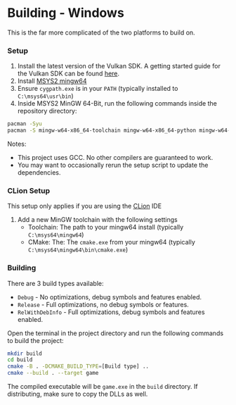 # Building - Windows
This is the far more complicated of the two platforms to build on.

### Setup

1. Install the latest version of the Vulkan SDK. A getting started guide for the Vulkan SDK can be found [here](https://vulkan.lunarg.com/doc/sdk/latest/windows/getting_started.html).
2. Install [MSYS2 mingw64](https://www.msys2.org/)
3. Ensure `cygpath.exe` is in your `PATH` (typically installed to `C:\msys64\usr\bin`)
4. Inside MSYS2 MinGW 64-Bit, run the following commands inside the repository directory:
```sh
pacman -Syu
pacman -S mingw-w64-x86_64-toolchain mingw-w64-x86_64-python mingw-w64-x86_64-python-requests mingw-w64-x86_64-python-regex mingw-w64-x86_64-python-pillow mingw-w64-x86_64-gcc mingw-w64-x86_64-cmake mingw-w64-x86_64-ninja mingw-w64-x86_64-shaderc mingw-w64-x86_64-vulkan-headers mingw-w64-x86_64-vulkan-loader mingw-w64-x86_64-zlib mingw-w64-x86_64-glew mingw-w64-x86_64-cglm mingw-w64-x86_64-SDL2 mingw-w64-x86_64-SDL2_mixer
```
Notes:
- This project uses GCC. No other compilers are guaranteed to work.
- You may want to occasionally rerun the setup script to update the dependencies.

### CLion Setup

This setup only applies if you are using the [CLion](https://www.jetbrains.com/clion/) IDE

1. Add a new MinGW toolchain with the following settings
   - Toolchain: The path to your mingw64 install (typically `C:\msys64\mingw64`)
   - CMake: The: The `cmake.exe` from your mingw64 (typically `C:\msys64\mingw64\bin\cmake.exe`)

### Building
There are 3 build types available:
- `Debug` - No optimizations, debug symbols and features enabled.
- `Release` - Full optimizations, no debug symbols or features.
- `RelWithDebInfo` - Full optimizations, debug symbols and features enabled.

Open the terminal in the project directory and run the following commands to build the project:
```sh
mkdir build
cd build
cmake -B . -DCMAKE_BUILD_TYPE=[Build type] ..
cmake --build . --target game
```
The compiled executable will be `game.exe` in the `build` directory.
If distributing, make sure to copy the DLLs as well.
